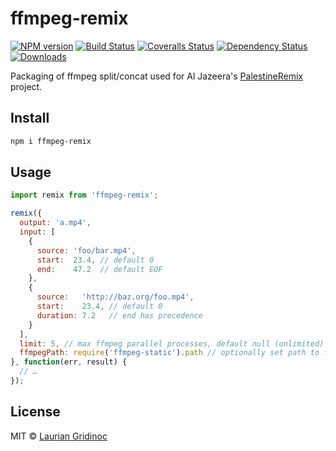 # ffmpeg-remix

[![NPM version][npm-image]][npm-url]
[![Build Status][travis-image]][travis-url]
[![Coveralls Status][coveralls-image]][coveralls-url]
[![Dependency Status][depstat-image]][depstat-url]
[![Downloads][download-badge]][npm-url]

Packaging of ffmpeg split/concat used for Al Jazeera's [PalestineRemix](http://PalestineRemix.com) project.

## Install

```sh
npm i ffmpeg-remix
```

## Usage

```js
import remix from 'ffmpeg-remix';

remix({
  output: 'a.mp4',
  input: [
    {
      source: 'foo/bar.mp4',
      start:  23.4, // default 0
      end:    47.2  // default EOF
    },
    {
      source:   'http://baz.org/foo.mp4',
      start:    23.4, // default 0
      duration: 7.2   // end has precedence
    }
  ],
  limit: 5, // max ffmpeg parallel processes, default null (unlimited)
  ffmpegPath: require('ffmpeg-static').path // optionally set path to ffmpeg binary
}, function(err, result) {
  // …
});
```

## License

MIT © [Laurian Gridinoc](http://github.com/Laurian)

[npm-url]: https://npmjs.org/package/ffmpeg-remix
[npm-image]: https://img.shields.io/npm/v/ffmpeg-remix.svg?style=flat-square

[travis-url]: https://travis-ci.org/Laurian/ffmpeg-remix
[travis-image]: https://img.shields.io/travis/Laurian/ffmpeg-remix.svg?style=flat-square

[coveralls-url]: https://coveralls.io/r/Laurian/ffmpeg-remix
[coveralls-image]: https://img.shields.io/coveralls/Laurian/ffmpeg-remix.svg?style=flat-square

[depstat-url]: https://david-dm.org/Laurian/ffmpeg-remix
[depstat-image]: https://david-dm.org/Laurian/ffmpeg-remix.svg?style=flat-square

[download-badge]: http://img.shields.io/npm/dm/ffmpeg-remix.svg?style=flat-square
